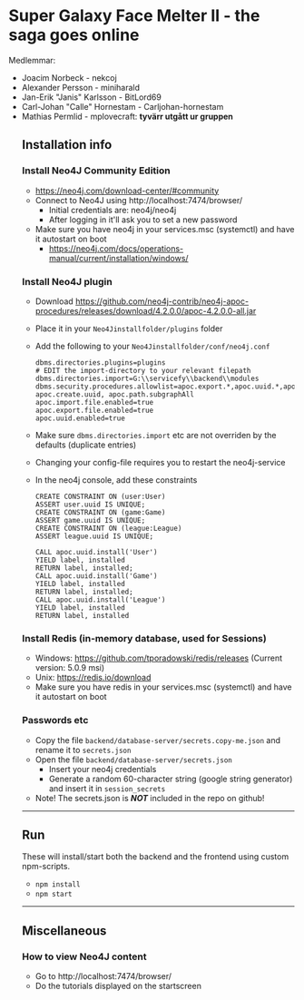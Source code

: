 # Super Galaxy Face Melter II - the saga goes online

Medlemmar:<br/>

<ul>
<li>Joacim Norbeck - nekcoj</li>
<li>Alexander Persson - miniharald</li>
<li>Jan-Erik "Janis" Karlsson - BitLord69</li>
<li>Carl-Johan "Calle" Hornestam - Carljohan-hornestam</li>
<li>Mathias Permlid - mplovecraft: <strong>tyvärr utgått ur gruppen</strong></li>

## Installation info

### Install Neo4J Community Edition

- https://neo4j.com/download-center/#community
- Connect to Neo4J using http://localhost:7474/browser/
  - Initial credentials are: neo4j/neo4j
  - After logging in it'll ask you to set a new password
- Make sure you have neo4j in your services.msc (systemctl) and have it autostart on boot
  - https://neo4j.com/docs/operations-manual/current/installation/windows/

### Install Neo4J plugin

- Download https://github.com/neo4j-contrib/neo4j-apoc-procedures/releases/download/4.2.0.0/apoc-4.2.0.0-all.jar
- Place it in your `Neo4Jinstallfolder/plugins` folder
- Add the following to your `Neo4Jinstallfolder/conf/neo4j.conf`
  ```
  dbms.directories.plugins=plugins
  # EDIT the import-directory to your relevant filepath
  dbms.directories.import=G:\\servicefy\\backend\\modules
  dbms.security.procedures.allowlist=apoc.export.*,apoc.uuid.*,apoc.periodic.iterate,apoc.cypher.runFile, apoc.create.uuid, apoc.path.subgraphAll
  apoc.import.file.enabled=true
  apoc.export.file.enabled=true
  apoc.uuid.enabled=true
  ```
- Make sure `dbms.directories.import` etc are not overriden by the defaults (duplicate entries)
- Changing your config-file requires you to restart the neo4j-service

- In the neo4j console, add these constraints
  ```
  CREATE CONSTRAINT ON (user:User)
  ASSERT user.uuid IS UNIQUE;
  CREATE CONSTRAINT ON (game:Game)
  ASSERT game.uuid IS UNIQUE;
  CREATE CONSTRAINT ON (league:League)
  ASSERT league.uuid IS UNIQUE;

  CALL apoc.uuid.install('User')
  YIELD label, installed
  RETURN label, installed;
  CALL apoc.uuid.install('Game')
  YIELD label, installed
  RETURN label, installed;
  CALL apoc.uuid.install('League')
  YIELD label, installed
  RETURN label, installed
  ```

### Install Redis (in-memory database, used for Sessions)

- Windows: https://github.com/tporadowski/redis/releases (Current version: 5.0.9 msi)
- Unix: https://redis.io/download
- Make sure you have redis in your services.msc (systemctl) and have it autostart on boot

### Passwords etc

- Copy the file `backend/database-server/secrets.copy-me.json` and rename it to `secrets.json`
- Open the file `backend/database-server/secrets.json`
  - Insert your neo4j credentials
  - Generate a random 60-character string (google string generator) and insert it in `session_secrets`
- Note! The secrets.json is <strong><em>NOT</em></strong> included in the repo on github!

---

## Run

These will install/start both the backend and the frontend using custom npm-scripts.

- `npm install`
- `npm start`

---

## Miscellaneous

### How to view Neo4J content

- Go to http://localhost:7474/browser/
- Do the tutorials displayed on the startscreen
